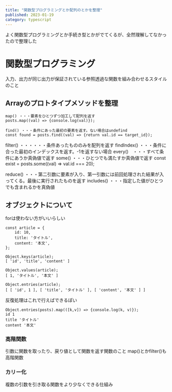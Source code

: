 ```yaml
---
title: "関数型プログラミングとか配列のとかを整理"
published: 2023-01-19
category: typescript
---
```


よく関数型プログラミングとか手続き型とかがでてくるが、全然理解してなかったので整理した


# 関数型プログラミング
入力、出力が同じ出力が保証されている参照透過な関数を組み合わせるスタイルのこと

## Arrayのプロトタイプメソッドを整理

```
map() ・・・要素をひとつずつ加工して配列を返す
posts.map((val) => {console.log(val)});

find() ・・・条件にあった最初の要素を返す。ない場合はundefind
const found = posts.find((val) => {return val.id == target_id});
```

filter() ・・・・・・条件あったもののみを配列を返す
findIndex() ・・・条件に合った最初のインデックスを返す。-1を返すない場合
every()　・・・すべて条件にあうか真偽値で返す
some() ・・・ひとつでも満たすか真偽値で返す
const exist = posts.some((val) => val.id === 20);

reduce() ・・・第二引数に要素が入り、第一引数には前回処理された結果が入ってくる。最後に実行されたものを返す
includes() ・・・指定した値がひとつでも含まれるかを真偽値

## オブジェクトについて
forは使わない方がいいらしい

```
const article = {
    id: 10,
    title: 'タイトル',
    content: '本文',
};

Object.keys(article);
[ 'id', 'title', 'content' ]

Object.values(article);
[ 1, 'タイトル', '本文' ]

Object.entries(article);
[ [ 'id', 1 ], [ 'title', 'タイトル' ], [ 'content', '本文' ] ]
```

反復処理はこれで行えばできるぽい

```
Object.entries(posts).map(([k,v]) => {console.log(k, v)});
id 1
title 'タイトル'
content '本文'
```

### 高階関数
引数に関数を取ったり、戻り値として関数を返す関数のこと
map()とかfilter()も高階関数


### カリー化
複数の引数を引き取る関数をより少なくできる仕組み

